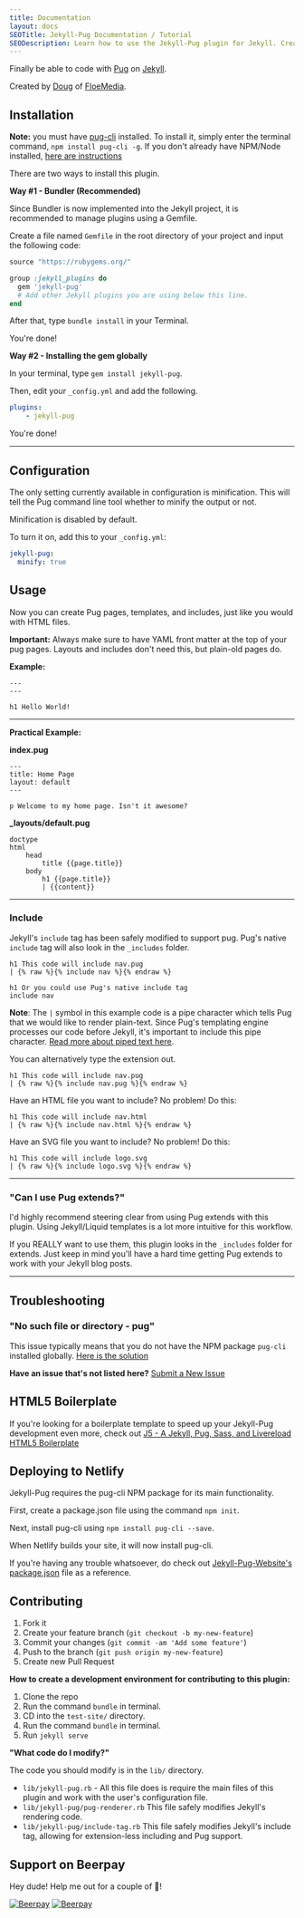 ```yaml
---
title: Documentation
layout: docs
SEOTitle: Jekyll-Pug Documentation / Tutorial
SEODescription: Learn how to use the Jekyll-Pug plugin for Jekyll. Create static sites with ease!
---
```

   
Finally be able to code with [Pug](https://github.com/pugjs/pug) on [Jekyll](http://github.com/mojombo/jekyll).

Created by [Doug](https://dougie.io) of [FloeMedia](https://floemedia.com).


## Installation

**Note:** you must have [pug-cli](https://www.npmjs.com/package/pug-cli) installed. To install it, simply enter the terminal command, `npm install pug-cli -g`. If you don't already have NPM/Node installed, [here are instructions](https://www.npmjs.com/get-npm)

There are two ways to install this plugin.

**Way #1 - Bundler (Recommended)**

Since Bundler is now implemented into the Jekyll project, it is recommended to manage plugins using a Gemfile.

Create a file named `Gemfile` in the root directory of your project and input the following code:

```rb
source "https://rubygems.org/"

group :jekyll_plugins do
  gem 'jekyll-pug'
  # Add other Jekyll plugins you are using below this line.
end
```

After that, type `bundle install` in your Terminal.

You're done!

**Way #2 - Installing the gem globally**

In your terminal, type `gem install jekyll-pug`.

Then, edit your `_config.yml` and add the following.

```yml
plugins:
    - jekyll-pug
```

You're done!

---

## Configuration

The only setting currently available in configuration is minification. This will tell the Pug command line tool whether to minify the output or not.

Minification is disabled by default. 

To turn it on, add this to your `_config.yml`:

```yml
jekyll-pug:
  minify: true
```

## Usage

Now you can create Pug pages, templates, and includes, just like you would with HTML files.

**Important:** Always make sure to have YAML front matter at the top of your pug pages. Layouts and includes don't need this, but plain-old pages do.

**Example:**

```pug
---
---

h1 Hello World!
```

---

**Practical Example:**

**index.pug**

```pug
---
title: Home Page
layout: default
---

p Welcome to my home page. Isn't it awesome?
```

**_layouts/default.pug**

```pug
doctype
html
    head
        title {{page.title}}
    body
        h1 {{page.title}}
        | {{content}}
```

---

### Include

Jekyll's `include` tag has been safely modified to support pug. Pug's native `include` tag will also look in the `_includes` folder.

```
h1 This code will include nav.pug
| {% raw %}{% include nav %}{% endraw %}

h1 Or you could use Pug's native include tag
include nav
```

**Note**: The `|` symbol in this example code is a pipe character which tells Pug that we would like to render plain-text. Since Pug's templating engine processes our code before Jekyll, it's important to include this pipe character. [Read more  about piped text here](https://pugjs.org/language/plain-text.html#piped-text).

You can alternatively type the extension out.

```
h1 This code will include nav.pug
| {% raw %}{% include nav.pug %}{% endraw %}
```

Have an HTML file you want to include? No problem! Do this:

```
h1 This code will include nav.html
| {% raw %}{% include nav.html %}{% endraw %}
```

Have an SVG file you want to include? No problem! Do this:

```
h1 This code will include logo.svg
| {% raw %}{% include logo.svg %}{% endraw %}
```

---

### "Can I use Pug extends?"

I'd highly recommend steering clear from using Pug extends with this plugin. Using Jekyll/Liquid templates is a lot more intuitive for this workflow.

If you REALLY want to use them, this plugin looks in the `_includes` folder for extends. Just keep in mind you'll have a hard time getting Pug extends to work with your Jekyll blog posts.

---

## Troubleshooting

### "No such file or directory - pug"

This issue typically means that you do not have the NPM package `pug-cli` installed globally. [Here is the solution](https://github.com/DougBeney/jekyll-pug/issues/3)

**Have an issue that's not listed here?** [Submit a New Issue](https://github.com/DougBeney/jekyll-pug/issues/new)

## HTML5 Boilerplate

If you're looking for a boilerplate template to speed up your Jekyll-Pug development even more, check out [J5 - A Jekyll, Pug, Sass, and Livereload HTML5 Boilerplate](https://github.com/DougBeney/J5)

## Deploying to Netlify

Jekyll-Pug requires the pug-cli NPM package for its main functionality. 

First, create a package.json file using the command `npm init`.

Next, install pug-cli using `npm install pug-cli --save`.

When Netlify builds your site, it will now install pug-cli. 

If you're having any trouble whatsoever, do check out [Jekyll-Pug-Website's package.json](https://github.com/DougBeney/Jekyll-Pug-Website/blob/master/package.json) file as a reference.

## Contributing

1. Fork it
2. Create your feature branch (`git checkout -b my-new-feature`)
3. Commit your changes (`git commit -am 'Add some feature'`)
4. Push to the branch (`git push origin my-new-feature`)
5. Create new Pull Request

**How to create a development environment for contributing to this plugin:**

1. Clone the repo
2. Run the command `bundle` in terminal.
3. CD into the `test-site/` directory.
4. Run the command `bundle` in terminal.
5. Run `jekyll serve`

**"What code do I modify?"**

The code you should modify is in the `lib/` directory.

- `lib/jekyll-pug.rb` - All this file does is require the main files of this plugin and work with the user's configuration file.
- `lib/jekyll-pug/pug-renderer.rb` This file safely modifies Jekyll's rendering code.
- `lib/jekyll-pug/include-tag.rb` This file safely modifies Jekyll's include tag, allowing for extension-less including and Pug support.

## Support on Beerpay
Hey dude! Help me out for a couple of :beers:!

[![Beerpay](https://beerpay.io/DougBeney/jekyll-pug/badge.svg?style=beer-square)](https://beerpay.io/DougBeney/jekyll-pug)  [![Beerpay](https://beerpay.io/DougBeney/jekyll-pug/make-wish.svg?style=flat-square)](https://beerpay.io/DougBeney/jekyll-pug?focus=wish)
